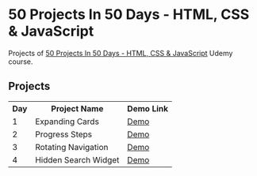 # 50 Projects In 50 Days - HTML, CSS & JavaScript
Projects of [50 Projects In 50 Days - HTML, CSS & JavaScript](https://www.udemy.com/course/50-projects-50-days) Udemy course.

## Projects
<table>
  <tr>
    <th>Day</th>
    <th>Project Name</th>
    <th>Demo Link</th>
  </tr>
  <tr>
    <td>1</td>
    <td>Expanding Cards</td>
    <td><a href="https://emrygun.github.io/50-webprojects-50-days/day1_expanding-cards">Demo</a></td>
  </tr>
  <tr>
    <td>2</td>
    <td>Progress Steps</td>
    <td><a href="https://emrygun.github.io/50-webprojects-50-days/day2_progress-steps">Demo</a></td>
  </tr>
  <tr>
    <td>3</td>
    <td>Rotating Navigation</td>
    <td><a href="https://emrygun.github.io/50-webprojects-50-days/day3_rotating-navigation">Demo</a></td>
  </tr>
  <tr>
    <td>4</td>
    <td>Hidden Search Widget</td>
    <td><a href="https://emrygun.github.io/50-webprojects-50-days/day4_hidden-search-widget">Demo</a></td>
  </tr>
</table>
